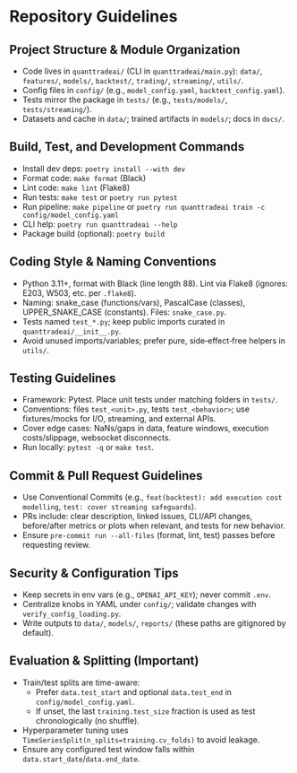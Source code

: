 # Repository Guidelines

## Project Structure & Module Organization
- Code lives in `quanttradeai/` (CLI in `quanttradeai/main.py`): `data/`, `features/`, `models/`, `backtest/`, `trading/`, `streaming/`, `utils/`.
- Config files in `config/` (e.g., `model_config.yaml`, `backtest_config.yaml`).
- Tests mirror the package in `tests/` (e.g., `tests/models/`, `tests/streaming/`).
- Datasets and cache in `data/`; trained artifacts in `models/`; docs in `docs/`.

## Build, Test, and Development Commands
- Install dev deps: `poetry install --with dev`
- Format code: `make format` (Black)
- Lint code: `make lint` (Flake8)
- Run tests: `make test` or `poetry run pytest`
- Run pipeline: `make pipeline` or `poetry run quanttradeai train -c config/model_config.yaml`
- CLI help: `poetry run quanttradeai --help`
- Package build (optional): `poetry build`

## Coding Style & Naming Conventions
- Python 3.11+, format with Black (line length 88). Lint via Flake8 (ignores: E203, W503, etc. per `.flake8`).
- Naming: snake_case (functions/vars), PascalCase (classes), UPPER_SNAKE_CASE (constants). Files: `snake_case.py`.
- Tests named `test_*.py`; keep public imports curated in `quanttradeai/__init__.py`.
- Avoid unused imports/variables; prefer pure, side‑effect‑free helpers in `utils/`.

## Testing Guidelines
- Framework: Pytest. Place unit tests under matching folders in `tests/`.
- Conventions: files `test_<unit>.py`, tests `test_<behavior>`; use fixtures/mocks for I/O, streaming, and external APIs.
- Cover edge cases: NaNs/gaps in data, feature windows, execution costs/slippage, websocket disconnects.
- Run locally: `pytest -q` or `make test`.

## Commit & Pull Request Guidelines
- Use Conventional Commits (e.g., `feat(backtest): add execution cost modelling`, `test: cover streaming safeguards`).
- PRs include: clear description, linked issues, CLI/API changes, before/after metrics or plots when relevant, and tests for new behavior.
- Ensure `pre-commit run --all-files` (format, lint, test) passes before requesting review.

## Security & Configuration Tips
- Keep secrets in env vars (e.g., `OPENAI_API_KEY`); never commit `.env`.
- Centralize knobs in YAML under `config/`; validate changes with `verify_config_loading.py`.
- Write outputs to `data/`, `models/`, `reports/` (these paths are gitignored by default).

## Evaluation & Splitting (Important)
- Train/test splits are time-aware:
  - Prefer `data.test_start` and optional `data.test_end` in `config/model_config.yaml`.
  - If unset, the last `training.test_size` fraction is used as test chronologically (no shuffle).
- Hyperparameter tuning uses `TimeSeriesSplit(n_splits=training.cv_folds)` to avoid leakage.
- Ensure any configured test window falls within `data.start_date`/`data.end_date`.
